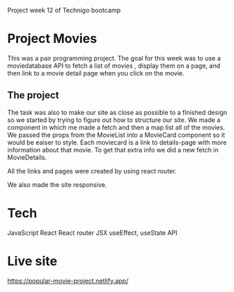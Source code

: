 Project week 12 of Technigo bootcamp

# Project Movies
This was a pair programming project.
The goal for this week was to use a moviedatabase API to fetch a list of movies , display them on a page, and then link to a movie detail page when you click on the movie.

## The project
The task was also to make our site as close as possible to a finished design so we started by trying to figure out how to structure our site.
We made a component in which me made a fetch and then a map list all of the movies. We passed the props from the MovieList into a MovieCard component so it
would be eaiser to style. Each moviecard is a link to details-page with more information about that movie. To get that extra info we did a new fetch in MovieDetails.

All the links and pages were created by using react router.

We also made the site responsive.

# Tech
JavaScript
React
React router
JSX
useEffect, useState
API

# Live site
https://popular-movie-project.netlify.app/
